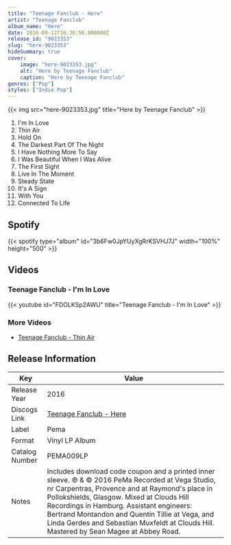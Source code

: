 ```yaml
---
title: "Teenage Fanclub - Here"
artist: "Teenage Fanclub"
album_name: "Here"
date: 2016-09-12T16:36:50.000000Z
release_id: "9023353"
slug: "here-9023353"
hideSummary: true
cover:
    image: "here-9023353.jpg"
    alt: "Here by Teenage Fanclub"
    caption: "Here by Teenage Fanclub"
genres: ["Pop"]
styles: ["Indie Pop"]
---
```


{{< img src="here-9023353.jpg" title="Here by Teenage Fanclub" >}}

<!-- section break -->

1. I'm In Love
2. Thin Air
3. Hold On
4. The Darkest Part Of The Night
5. I Have Nothing More To Say
6. I Was Beautiful When I Was Alive
7. The First Sight
8. Live In The Moment
9. Steady State
10. It's A Sign
11. With You
12. Connected To Life

<!-- section break -->


## Spotify
{{< spotify type="album" id="3b6Fw0JpYUyXgRrKSVHJ7J" width="100%" height="500" >}}



## Videos
### Teenage Fanclub - I'm In Love
{{< youtube id="FDOLKSp2AWU" title="Teenage Fanclub - I'm In Love" >}}<br>

### More Videos

- [Teenage Fanclub - Thin Air](https://www.youtube.com/watch?v=wjAl8jqdMjg)


## Release Information
|  Key           | Value                                                |
| ---------------| ---------------------------------------------------- |
| Release Year   | 2016                                   |
| Discogs Link   | [Teenage Fanclub - Here](https://www.discogs.com/release/9023353-Teenage-Fanclub-Here) |
| Label          | Pema |
| Format         | Vinyl LP Album |
| Catalog Number | PEMA009LP |
| Notes | Includes download code coupon and a printed inner sleeve.  ℗ & © 2016 PeMa  Recorded at Vega Studio, nr Carpentras, Provence and at Raymond's place in Pollokshields, Glasgow. Mixed at Clouds Hill Recordings in Hamburg. Assistant engineers: Bertrand Montandon and Quentin Tillie at Vega, and Linda Gerdes and Sebastian Muxfeldt at Clouds Hill. Mastered by Sean Magee at Abbey Road. |
